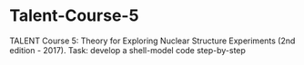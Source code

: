 # Talent-Course-5
TALENT Course 5: Theory for Exploring Nuclear Structure Experiments (2nd edition - 2017).
Task: develop a shell-model code step-by-step
